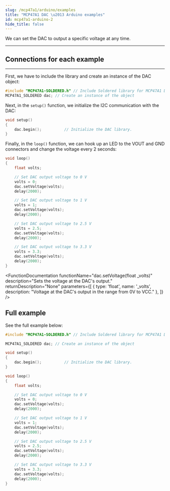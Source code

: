 ```yaml
---
slug: /mcp47a1/arduino/examples
title: "MCP47A1 DAC \u2013 Arduino examples"
id: mcp47a1-arduino-2
hide_title: false
---
```

We can set the DAC to output a specific voltage at any time.  

---

## Connections for each example

<CenteredImage src="/img/mcp47a1/connections.png" alt="Connections" />

---
First, we have to include the library and create an instance of the DAC object:

```cpp
#include "MCP47A1-SOLDERED.h" // Include Soldered library for MCP47A1 DAC.
MCP47A1_SOLDERED dac; // Create an instance of the object
```

Next, in the `setup()` function, we initialize the I2C communication with the DAC:

```cpp
void setup()
{
    dac.begin();          // Initialize the DAC library.
}
```

<FunctionDocumentation
  functionName="dac.begin()"
  description="Initializes the I/O DAC via I2C"
  returnDescription="None"
  parameters={[]}
/>

Finally, in the `loop()` function, we can hook up an LED to the VOUT and GND connectors and change the voltage every 2 seconds:

```cpp
void loop()
{
    float volts;

    // Set DAC output voltage to 0 V
    volts = 0;
    dac.setVoltage(volts);
    delay(2000);

    // Set DAC output voltage to 1 V
    volts = 1;
    dac.setVoltage(volts);
    delay(2000);

    // Set DAC output voltage to 2.5 V
    volts = 2.5;
    dac.setVoltage(volts);
    delay(2000);

    // Set DAC output voltage to 3.3 V
    volts = 3.3;
    dac.setVoltage(volts);
    delay(2000);
}
```

<FunctionDocumentation
  functionName="dac.setVoltage(float _volts)"
  description="Sets the voltage at the DAC's output."
  returnDescription="None"
  parameters={[
  { type: 'float', name: '_volts', description: "Voltage at the DAC's output in the range from 0V to VCC." },
  ]}
/>

## Full example

See the full example below:

```cpp
#include "MCP47A1-SOLDERED.h" // Include Soldered library for MCP47A1 DAC.

MCP47A1_SOLDERED dac; // Create an instance of the object

void setup()
{
    dac.begin();          // Initialize the DAC library.
}

void loop()
{
    float volts;

    // Set DAC output voltage to 0 V
    volts = 0;
    dac.setVoltage(volts);
    delay(2000);

    // Set DAC output voltage to 1 V
    volts = 1;
    dac.setVoltage(volts);
    delay(2000);

    // Set DAC output voltage to 2.5 V
    volts = 2.5;
    dac.setVoltage(volts);
    delay(2000);

    // Set DAC output voltage to 3.3 V
    volts = 3.3;
    dac.setVoltage(volts);
    delay(2000);
}
```